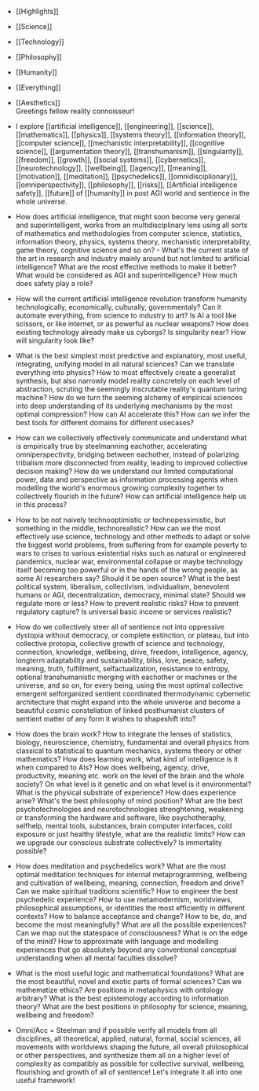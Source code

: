 - [[Highlights]]
- [[Science]]
- [[Technology]]
- [[Philosophy]] 
- [[Humanity]]
- [[Everything]]
- [[Aesthetics]]                                                                                                                                                                                                                    
Greetings fellow reality connoisseur!

- I explore [[artificial intelligence]], [[engineering]], [[science]], [[mathematics]], [[physics]], [[systems theory]], [[information theory]], [[computer science]], [[mechanistic interpretability]], [[cognitive science]], [[argumentation theory]], [[transhumanism]], [[singularity]], [[freedom]], [[growth]], [[social systems]], [[cybernetics]], [[neurotechnology]], [[wellbeing]], [[agency]], [[meaning]], [[motivation]], [[meditation]], [[psychedelics]], [[omnidisciplionary]], [[omniperspectivity]], [[philosophy]], [[risks]], [[Artificial intelligence safety]], [[future]] of [[humanity]] in post AGI world and sentience in the whole universe. 
- How does artificial intelligence, that might soon become very general and superintelligent, works from an multidisciplinary lens using all sorts of mathematics and methodologies from computer science, statistics, information theory, physics, systems theory, mechanistic interpretability, game theory, cognitive science and so on? - What's the current state of the art in research and industry mainly around but not limited to artificial intelligence? What are the most effective methods to make it better? What would be considered as AGI and superintelligence? How much does safety play a role? 
- How will the current artificial intelligence revolution transform humanity technologically, economically, culturally, governmentaly? Can it automate everything, from science to industry to art? Is AI a tool like scissors, or like internet, or as powerful as nuclear weapons? How does existing technology already make us cyborgs? Is singularity near? How will singularity look like? 
- What is the best simplest most predictive and explanatory, most useful, integrating, unifying model in all natural sciences? Can we translate everything into physics? How to most effectively create a generalist synthesis, but also narrowly model reality concretely on each level of abstraction, scruting the seemingly inscrutable reality's quantum turing machine? How do we turn the seeming alchemy of empirical sciences into deep understanding of its underlying mechanisms by the most optimal compression? How can AI accelerate this? How can we infer the best tools for different domains for different usecases? 
- How can we collectively effectively communicate and understand what is empirically true by steelmanning eachother, accelerating omniperspectivity, bridging between eachother, instead of polarizing tribalism more disconnected from reality, leading to improved collective decision making? How do we understand our limited computational power, data and perspective as information processing agents when modelling the world's enormous growing complexity together to collectively flourish in the future? How can artificial intelligence help us in this process? 
- How to be not naively technooptimistic or technopessimistic, but something in the middle, technorealistic? How can we the most effectively use science, technology and other methods to adapt or solve the biggest world problems, from suffering from for example poverty to wars to crises to various existential risks such as natural or engineered pandemics, nuclear war, environmental collapse or maybe technology itself becoming too powerful or in the hands of the wrong people, as some AI researchers say? Should it be open source? What is the best political system, liberalism, collectivism, individualism, benevolent humans or AGI, decentralization, democracy, minimal state? Should we regulate more or less? How to prevent realistic risks? How to prevent regulatory capture? Is universal basic income or services realistic? 
- How do we collectively steer all of sentience not into oppressive dystopia without democracy, or complete extinction, or plateau, but into collective protopia, collective growth of science and technology, connection, knowledge, wellbeing, drive, freedom, intelligence, agency, longterm adaptability and sustainability, bliss, love, peace, safety, meaning, truth, fulfillment, selfactualization, resistance to entropy, optional transhumanistic merging with eachother or machines or the universe, and so on, for every being, using the most optimal collective emergent selforganized sentient coordinated thermodynamic cybernetic architecture that might expand into the whole universe and become a beautiful cosmic constellation of linked posthumanist clusters of sentient matter of any form it wishes to shapeshift into?
- How does the brain work? How to integrate the lenses of statistics, biology, neuroscience, chemistry, fundamental and overall physics from classical to statistical to quantum mechanics, systems theory or other mathematics? How does learning work, what kind of intelligence is it when compared to AIs? How does wellbeing, agency, drive, productivity, meaning etc. work on the level of the brain and the whole society? On what level is it genetic and on what level is it environmental? What is the physical substrate of experience? How does experience arise? What's the best philosophy of mind position? What are the best psychotechnologies and neurotechnologies strenghtening, weakening or transforming the hardware and software, like psychotheraphy, selfhelp, mental tools, substances, brain computer interfaces, cold exposure or just healthy lifestyle, what are the realistic limits? How can we upgrade our conscious substrate collectively? Is immortality possible?
- How does meditation and psychedelics work? What are the most optimal meditation techniques for internal metaprogramming, wellbeing and cultivation of wellbeing, meaning, connection, freedom and drive? Can we make spiritual traditions scientific? How to engineer the best psychedelic experience? How to use metamodernism, worldviews, philosophical assumptions, or identities the most efficiently in different contexts? How to balance acceptance and change? How to be, do, and become the most meaningfully? What are all the possible experiences? Can we map out the statespace of consciousness? What is on the edge of the mind? How to approximate with language and modelling experiences that go absolutely beyond any conventional conceptual understanding when all mental faculties dissolve? 
- What is the most useful logic and mathematical foundations? What are the most beautiful, novel and exotic parts of formal sciences? Can we mathematize ethics? Are positions in metaphysics with ontology arbitrary? What is the best epistemology according to information theory? What are the best positions in philosophy for science, meaning, wellbeing and freedom? 
- Omni/Acc = Steelman and if possible verify all models from all disciplines, all theoretical, applied, natural, formal, social sciences, all movements with worldviews shaping the future, all overall philosophical or other perspectives, and synthesize them all on a higher level of complexity as compatibly as possible for collective survival, wellbeing, flourishing and growth of all of sentience! Let's integrate it all into one useful framework!